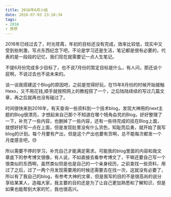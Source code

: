 ```yaml
---
title: 2016年6月小结
date: 2016-07-03 23:18:34
tags:
- 2016
- 感想
---
```


2016年已经过去了，时光荏苒，年初的目标还没有完成，效率比较低，现实中又受到些刺激，写点东西纪念下吧，不论是学习还是生活，笔记都是很有必要的，代表的是一段段的记忆，我们现在就需要记一点人生笔记。
<!--more-->
不提6月份完成多少目标了，也不说7月份的暂定目标是什么，有人问，那还谈个屁啊，不说过去也不说未来的。

谈一谈我搭建这个Blog的原因吧，之前是觉得好玩，在15年8月份的时候开始接触Hexo，又不用花钱,顺手就按照网上的教程搭了一个，之后陆陆续续的写过几篇文章，再之后就再也没有碰过了。

时间很快来到2016年，有天查询一些资料到一个技术blog，发现大神用的next主题的Blog很漂亮，才想起来自己那个不知道在哪个犄角旮旯的Blog，好好整理了一下，补充了一些内容，也删掉了一些内容，还有一些待完成的挂在Blog上面，就想好好写一点在上面，但是发现肚里没有什么货色，知耻而后勇，就开始了我写blog的计划。每个月要有产出，但是这个产出也要有货啊，总不能每次都发一个月度感言吧，😓

​所以需要不停的学习，补充自己才能满足需求。可能我的blog里面的内容和我文章底下的参考博文很像，有人说，不如直接去看参考博文了，干嘛还要自己写一个很类似的东西啊，虽然类似但是也是自己的一个亲身经历，之前查找一些资料，用过了之后，过了一两个月发现需要用的时候还需要去在找一次，这就没有必要了，所以有了我自己的blog，有参考大神的文章，但是我写的目的不是很高尚的说分享给某某人，造福大家，我主要的目的还是为了让自己更加熟悉和了解知识，但是如果也能帮到大家的忙，我也很高兴。